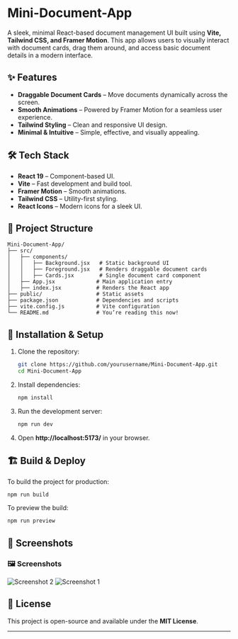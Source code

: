 # Mini-Document-App

A sleek, minimal React-based document management UI built using **Vite, Tailwind CSS, and Framer Motion**. This app allows users to visually interact with document cards, drag them around, and access basic document details in a modern interface.

## ✨ Features
- **Draggable Document Cards** – Move documents dynamically across the screen.
- **Smooth Animations** – Powered by Framer Motion for a seamless user experience.
- **Tailwind Styling** – Clean and responsive UI design.
- **Minimal & Intuitive** – Simple, effective, and visually appealing.

## 🛠 Tech Stack
- **React 19** – Component-based UI.
- **Vite** – Fast development and build tool.
- **Framer Motion** – Smooth animations.
- **Tailwind CSS** – Utility-first styling.
- **React Icons** – Modern icons for a sleek UI.

## 📂 Project Structure
```
Mini-Document-App/
├── src/
│   ├── components/
│   │   ├── Background.jsx   # Static background UI
│   │   ├── Foreground.jsx   # Renders draggable document cards
│   │   ├── Cards.jsx        # Single document card component
│   ├── App.jsx             # Main application entry
│   ├── index.jsx           # Renders the React app
├── public/                 # Static assets
├── package.json            # Dependencies and scripts
├── vite.config.js          # Vite configuration
└── README.md               # You’re reading this now!
```

## 🚀 Installation & Setup
1. Clone the repository:
   ```sh
   git clone https://github.com/yourusername/Mini-Document-App.git
   cd Mini-Document-App
   ```
2. Install dependencies:
   ```sh
   npm install
   ```
3. Run the development server:
   ```sh
   npm run dev
   ```
4. Open **http://localhost:5173/** in your browser.

## 🏗 Build & Deploy
To build the project for production:
```sh
npm run build
```
To preview the build:
```sh
npm run preview
```

## 📸 Screenshots

### 🖼 Screenshots
![Screenshot 2](https://drive.google.com/uc?id=1mie4dUmaCA3pvgrHBKPDYUqCH1Izkh8G)
![Screenshot 1](https://drive.google.com/uc?id=1YLIbaO73kjzUiVlya8vEHoDLRpMSh1Dj)

## 📝 License
This project is open-source and available under the **MIT License**.

---

